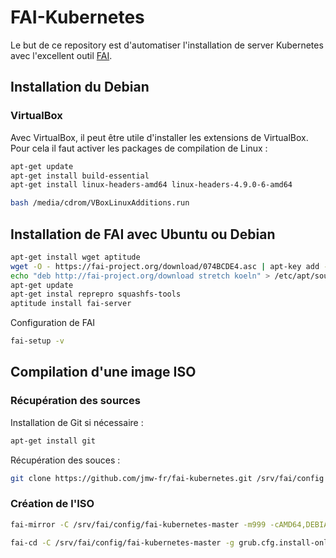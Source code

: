# FAI-Kubernetes

Le but de ce repository est d'automatiser l'installation de server Kubernetes avec l'excellent outil [FAI](https://fai-project.org).

## Installation du Debian

### VirtualBox

Avec VirtualBox, il peut être utile d'installer les extensions de VirtualBox.
Pour cela il faut activer les packages de compilation de Linux :

``` bash
apt-get update
apt-get install build-essential
apt-get install linux-headers-amd64 linux-headers-4.9.0-6-amd64
```

``` bash
bash /media/cdrom/VBoxLinuxAdditions.run
```

## Installation de FAI avec Ubuntu ou Debian

``` bash
apt-get install wget aptitude
wget -O - https://fai-project.org/download/074BCDE4.asc | apt-key add -
echo "deb http://fai-project.org/download stretch koeln" > /etc/apt/sources.list.d/fai.list
apt-get update
apt-get instal reprepro squashfs-tools
aptitude install fai-server
```

Configuration de FAI

``` bash
fai-setup -v
```

## Compilation d'une image ISO

### Récupération des sources

Installation de Git si nécessaire :

``` bash
apt-get install git
```

Récupération des souces :

``` bash
git clone https://github.com/jmw-fr/fai-kubernetes.git /srv/fai/config
```

### Création de l'ISO

``` bash
fai-mirror -C /srv/fai/config/fai-kubernetes-master -m999 -cAMD64,DEBIAN,DHCPC,GRUB_PC,FAIBASE,STRETCH,ONE,SSH_SERVER,STANDARD,FRENCH /tmp/mirror

fai-cd -C /srv/fai/config/fai-kubernetes-master -g grub.cfg.install-only -m/tmp/mirror kubeadm.iso
```